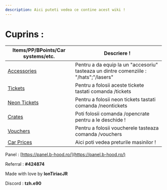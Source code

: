 ```yaml
---
description: Aici puteti vedea ce contine acest wiki !
---
```


# Cuprins :



| Items/PP/BPoints/Car systems/etc.       | Descriere !                                                                            |
| --------------------------------------- | -------------------------------------------------------------------------------------- |
| [Accessories](broken-reference)         | Pentru a da equip la un "accesoriu"  tasteaza un dintre comenziile : "/hats";"/lasers" |
| [Tickets](tickets/tickets/)             | Pentru a folosii aceste tickete tastati comanda /tickets                               |
| [Neon Tickets](tickets/neon-tickets.md) | Pentru a folosii neon tickets tastati comanda /neontickets                             |
| [Crates](crates.md)                     | Poti folosii comanda /opencrate pentru a le deschide !                                 |
| [Vouchers](vouchers.md)                 | Pentru a folosii voucherele tasteaza comanda /vouchers                                 |
| [Car Prices](cars/car-prices.md)        | Aici poti vedea preturile masinilor !                                                  |

Panel : [https://panel.b-hood.ro/](https://panel.b-hood.ro/)

Referral : **#424874**

Made with love by **IonTiriacJR**

Discord : **tzh.e90**
